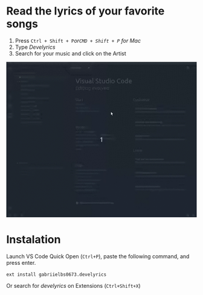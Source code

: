 # Read the lyrics of your favorite songs

1.  Press `Ctrl + Shift + P`_or`CMD + Shift + P` for Mac_
2.  Type _Develyrics_
3.  Search for your music and click on the Artist

![](https://github.com/gabrielbs/develyrics/blob/master/usage.gif)

# Instalation

Launch VS Code Quick Open (`Ctrl+P`), paste the following command, and press enter.

    ext install gabriielbs0673.develyrics

Or search for _develyrics_ on Extensions (`Ctrl+Shift+X`)
